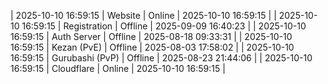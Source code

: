 | 2025-10-10 16:59:15 | Website | Online | 2025-10-10 16:59:15 |
| 2025-10-10 16:59:15 | Registration | Offline | 2025-09-09 16:40:23 |
| 2025-10-10 16:59:15 | Auth Server | Offline | 2025-08-18 09:33:31 |
| 2025-10-10 16:59:15 | Kezan (PvE) | Offline | 2025-08-03 17:58:02 |
| 2025-10-10 16:59:15 | Gurubashi (PvP) | Offline | 2025-08-23 21:44:06 |
| 2025-10-10 16:59:15 | Cloudflare | Online | 2025-10-10 16:59:15 |
